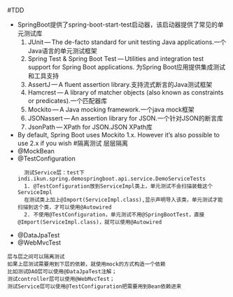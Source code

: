 #TDD
- SpringBoot提供了spring-boot-start-test启动器，该启动器提供了常见的单元测试库
    1. JUnit — The de-facto standard for unit testing Java applications.一个Java语言的单元测试框架
    1. Spring Test & Spring Boot Test — Utilities and integration test support for Spring Boot applications. 为Spring Boot应用提供集成测试和工具支持
    1. AssertJ — A fluent assertion library.支持流式断言的Java测试框架
    1. Hamcrest — A library of matcher objects (also known as constraints or predicates).一个匹配器库
    1. Mockito — A Java mocking framework.一个java mock框架
    1. JSONassert — An assertion library for JSON.一个针对JSON的断言库
    1. JsonPath — XPath for JSON.JSON XPath库
- By default, Spring Boot uses Mockito 1.x. However it’s also possible to use 2.x if you wish
#隔离测试 层层隔离
- @MockBean
- @TestConfiguration
    ```text
      测试Service层：test下indi.ikun.spring.demospringboot.api.service.DemoServiceTests
      1. @TestConfiguration放到ServiceImpl类上，单元测试不会扫描装载这个ServiceImpl
      在测试类上加上@Import(ServiceImpl.class),显示声明导入该类，单元测试才能扫描到这个类，才可以使用@Autowired
      2. 不使用@TestConfiguration，单元测试不用@SpringBootTest，直接@Import(ServiceImpl.class)，就可以使用@Autowired
    ```
- @DataJpaTest
- @WebMvcTest
```text
层与层之间可以隔离测试
如果上层测试需要用到下层的依赖，就使用mock的方式构造一个依赖
比如测试DAO层可以使用@DataJpaTest注解；
测试controller层可以使用@WebMvcTest；
测试Service层可以使用@TestConfiguration把需要用到Bean依赖进来
```